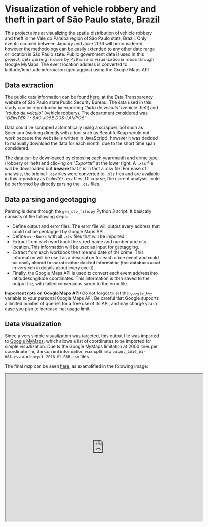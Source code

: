 # Visualization of vehicle robbery and theft in part of São Paulo state, Brazil

This project aims at visualizing the spatial distribution of vehicle robbery and theft in the Vale do Paraiba region of São Paulo state, Brazil. Only events occured between January and June 2016 will be considered, however the methodology can be easily extended to any other date range or location in São Paulo state. Public government data is used in this project, data parsing is done by Python and visualization is made through Google MyMaps. The event location address is converted to latitude/longitude information (geotagging) using the Google Maps API.

## Data extraction

The public data information can be found [here](http://www.ssp.sp.gov.br/transparenciassp/Consulta.aspx), at the Data Transparency website of São Paulo state Public Security Bureau. The data used in this study can be reproduced by exporting *"furto de veículo"* (vehicle theft) and *"roubo de veículo"* (vehicle robbery). The department considered was *"DEINTER 1 - SAO JOSE DOS CAMPOS"*.

Data could be scrapped automatically using a scrapper tool such as Selenium (working directly with a tool such as BeautifulSoup would not work because the website is written in JavaScript), however it was decided to manually download the data for each month, due to the short time span considered.

The data can be downloaded by choosing each year/month and crime type (robbery or theft) and clicking on *"Exportar"* at the lower right. A `.xls` file will be downloaded but **beware** that it is in fact a .csv file! For ease of analysis, the original `.csv` files were converted to `.xls` files and are available in this repository as `DadosBO*.csv` files. Of course, the current analysis could be performed by directly parsing the `.csv` files.

## Data parsing and geotagging

Parsing is done through the `gen_csv_file.py` Python 3 script. It basically consists of the following steps:

- Define output and error files. The error file will output every address that could not be geotagged by Google Maps API.
- Define `workBooks` with all `.xls` files that will be imported.
- Extract from each workbook the street name and number and city location. This information will be used as input for geotagging.
- Extract from each workbook the time and date of the crime. This information will be used as a description for each crime event and could be easily altered to include other desired information (the database used in very rich in details about every event).
- Finally, the Google Maps API is used to convert each event address into latitude/longitude coordinates. This information is then saved to the output file, with failed conversions saved to the error file.

**Important note on Google Maps API:** Do not forget to set the `google_key` variable to your personal Google Maps API. Be careful that Google supports a limited number of queries for a free use of its API, and may charge you in case you plan to increase that usage limit.

## Data visualization

Since a very simple visualization was targeted, this output file was imported to [Google MyMaps](mymaps.google.com), which allows a list of coordinates to be imported for simple visualization. Due to the Google MyMaps limitation at 2000 lines per coordinate file, the current information was split into `output_2016_01-06A.csv` and `output_2016_01-06B.csv` files.

The final map can be seen [here](https://drive.google.com/open?id=18uPc42bwOYwHDRKKpV9STvj4KWE&usp=sharing), as examplified in the following image:

<iframe src="https://www.google.com/maps/d/u/0/embed?mid=18uPc42bwOYwHDRKKpV9STvj4KWE" width="640" height="480"></iframe>
